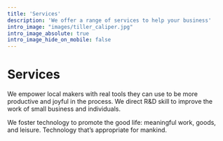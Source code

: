 ```yaml
---
title: 'Services'
description: 'We offer a range of services to help your business'
intro_image: "images/tiller_caliper.jpg"
intro_image_absolute: true
intro_image_hide_on_mobile: false
---
```


# Services

We empower local makers with real tools they can use to be more productive and joyful in the process. We direct R&D skill to improve the work of small business and individuals.

We foster technology to promote the good life: meaningful work, goods, and leisure. Technology that’s appropriate for mankind.
